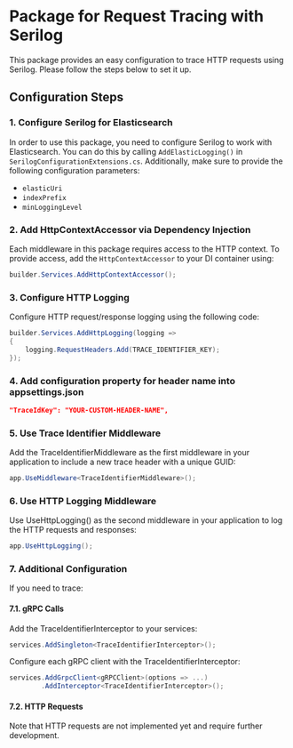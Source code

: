 # Package for Request Tracing with Serilog

This package provides an easy configuration to trace HTTP requests using Serilog. Please follow the steps below to set it up.

## Configuration Steps

### 1. Configure Serilog for Elasticsearch

In order to use this package, you need to configure Serilog to work with Elasticsearch. You can do this by calling `AddElasticLogging()` in `SerilogConfigurationExtensions.cs`. Additionally, make sure to provide the following configuration parameters:
- `elasticUri`
- `indexPrefix`
- `minLoggingLevel`

### 2. Add HttpContextAccessor via Dependency Injection

Each middleware in this package requires access to the HTTP context. To provide access, add the `HttpContextAccessor` to your DI container using:

```csharp
builder.Services.AddHttpContextAccessor();
```
### 3. Configure HTTP Logging
Configure HTTP request/response logging using the following code:

```csharp 
builder.Services.AddHttpLogging(logging =>
{
    logging.RequestHeaders.Add(TRACE_IDENTIFIER_KEY);
});
```

### 4. Add configuration property for header name into appsettings.json
```json
"TraceIdKey": "YOUR-CUSTOM-HEADER-NAME",
```

### 5. Use Trace Identifier Middleware
Add the TraceIdentifierMiddleware as the first middleware in your application to include a new trace header with a unique GUID:

```csharp 
app.UseMiddleware<TraceIdentifierMiddleware>();
```
### 6. Use HTTP Logging Middleware
Use UseHttpLogging() as the second middleware in your application to log the HTTP requests and responses:

```csharp
app.UseHttpLogging();
```

### 7. Additional Configuration
If you need to trace:

#### 7.1. gRPC Calls
Add the TraceIdentifierInterceptor to your services:

```csharp
services.AddSingleton<TraceIdentifierInterceptor>();
```

Configure each gRPC client with the TraceIdentifierInterceptor:
```csharp
services.AddGrpcClient<gRPCClient>(options => ...)
        .AddInterceptor<TraceIdentifierInterceptor>();
```

#### 7.2. HTTP Requests
Note that HTTP requests are not implemented yet and require further development.
  